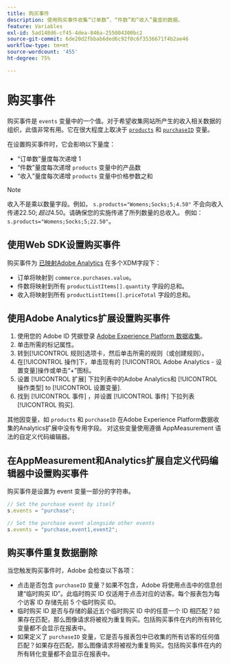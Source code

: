 ```yaml
---
title: 购买事件
description: 使用购买事件收集“订单数”、“件数”和“收入”量度的数据。
feature: Variables
exl-id: 5ad148d6-cf45-4dea-846a-255004300bc2
source-git-commit: 6de20d2fbbab6ded6c92f0c6f3536671f4b2ae46
workflow-type: tm+mt
source-wordcount: '455'
ht-degree: 75%

---
```


# 购买事件

购买事件是 `events` 变量中的一个值。对于希望收集网站所产生的收入相关数据的组织，此值非常有用。它在很大程度上取决于 [`products`](../products.md) 和 [`purchaseID`](../purchaseid.md) 变量。

在设置购买事件时，它会影响以下量度：

* “订单数”量度每次递增 1
* “件数”量度每次递增 `products` 变量中的产品数
* “收入”量度每次递增 `products` 变量中价格参数之和

>[!NOTE]
>
>收入不是乘以数量字段。例如， `s.products="Womens;Socks;5;4.50"` 不会向收入传递$22.50;超过$4.50。请确保您的实施传递了所列数量的总收入。 例如：`s.products="Womens;Socks;5;22.50"`。

## 使用Web SDK设置购买事件

购买事件为 [已映射Adobe Analytics](https://experienceleague.adobe.com/docs/analytics/implementation/aep-edge/variable-mapping.html) 在多个XDM字段下：

* 订单将映射到 `commerce.purchases.value`。
* 件数将映射到所有 `productListItems[].quantity` 字段的总和。
* 收入将映射到所有 `productListItems[].priceTotal` 字段的总和。

## 使用Adobe Analytics扩展设置购买事件

1. 使用您的 Adobe ID 凭据登录 [Adobe Experience Platform 数据收集](https://experience.adobe.com/data-collection)。
2. 单击所需的标记属性。
3. 转到[!UICONTROL 规则]选项卡，然后单击所需的规则（或创建规则）。
4. 在[!UICONTROL 操作]下，单击现有的 [!UICONTROL Adobe Analytics - 设置变量]操作或单击“+”图标。
5. 设置 [!UICONTROL 扩展] 下拉列表中的Adobe Analytics和 [!UICONTROL 操作类型] to [!UICONTROL 设置变量].
6. 找到 [!UICONTROL 事件] ，并设置 [!UICONTROL 事件] 下拉列表 [!UICONTROL 购买].

其他因变量，如 `products` 和 `purchaseID` 在Adobe Experience Platform数据收集的Analytics扩展中没有专用字段。 对这些变量使用遵循 AppMeasurement 语法的自定义代码编辑器。

## 在AppMeasurement和Analytics扩展自定义代码编辑器中设置购买事件

购买事件是设置为 event 变量一部分的字符串。

```js
// Set the purchase event by itself
s.events = "purchase";

// Set the purchase event alongside other events
s.events = "purchase,event1,event2";
```

## 购买事件重复数据删除

当您触发购买事件时，Adobe 会检查以下各项：

* 点击是否包含 `purchaseID` 变量？如果不包含，Adobe 将使用点击中的信息创建“临时购买 ID”。此临时购买 ID 仅适用于点击对应的访客。每个报表包为每个访客 ID 存储先前 5 个临时购买 ID。
* 临时购买 ID 是否与存储的最近五个临时购买 ID 中的任意一个 ID 相匹配？如果存在匹配，那么图像请求将被视为重复购买。包括购买事件在内的所有转化变量都不会显示在报表中。
* 如果定义了 `purchaseID` 变量，它是否与报表包中已收集的所有访客的任何值匹配？如果存在匹配，那么图像请求将被视为重复购买。包括购买事件在内的所有转化变量都不会显示在报表中。
